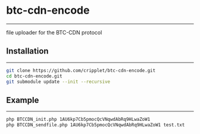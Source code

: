 # btc-cdn-encode
----

file uploader for the BTC-CDN protocol

## Installation
----

```bash
git clone https://github.com/cripplet/btc-cdn-encode.git
cd btc-cdn-encode.git
git submodule update --init --recursive
```

## Example
----

```bash
php BTCCDN_init.php 1AU6kp7Cb5pmocQcVNqwdAbRq9HLwaZoW1
php BTCCDN_sendfile.php 1AU6kp7Cb5pmocQcVNqwdAbRq9HLwaZoW1 test.txt
```

